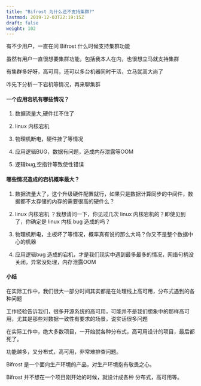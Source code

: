 ```yaml
---
title: "Bifrost 为什么还不支持集群?"
lastmod: 2019-12-03T22:19:15Z
draft: false
weight: 102
---
```



有不少用户，一直在问 Bifrost 什么时候支持集群功能

虽然有用户一直很想要集群功能，包括我本人在内，也很想立马就支持集群

有集群多好呀，高可用，还可以多台机器同时干活，立马就高大尚了

咋先下分析一下宕机等情况，再来聊集群


#### 一个应用宕机有哪些情况？

1. 数据流量大,硬件扛不住了

2. linux 内核宕机

3. 物理机断电，硬件挂了等情况

4. 应用逻辑BUG，数据有问题，造成内存泄露等OOM

5. 逻辑bug,空指针等致使性错误

#### 哪些情况造成的宕机概率最大？

1. 数据流量大了，这个升级硬件配置就行，如果只是数据计算同步的中间件，数据都不太存储的内存的需要很高的硬件么？ 

2. linux 内核宕机 ？我想请问一下，你见过几次 linux 内核宕机的？即使见到了，你确定是 linux 内核 bug 造成的吗？

3. 物理机断电，主板坏了等情况，概率真有说的那么大吗？你又不是整个数据中心的机器

4. 应用逻辑bug 造成的宕机，才是我们现实中遇到最多最多的情况，网络句柄没关闭，异常没处理，内存泄露OOM


#### 小结

在实际工作中，我们很大一部分时间其实都是在处理线上高可用，分布式遇到的各种问题

工作经验告诉我们，很多开源系统的高可用，可能并不是我们想象中的那样高可用，尤其是那些对数据一致性有要求的场景，说实话很多问题

在实际工作中，绝大多数项目，一开始就各种分布式，高可用设计的项目，最后都死了。

功能越多，又分布式，高可用，非常难排查问题。

Bifrost 是一个面向生产环境的产品，对生产环境抱有敬畏之心。

Bifrost 并不想在一个项目刚开始的时候，就设计成各种 分布式，高可用等。




